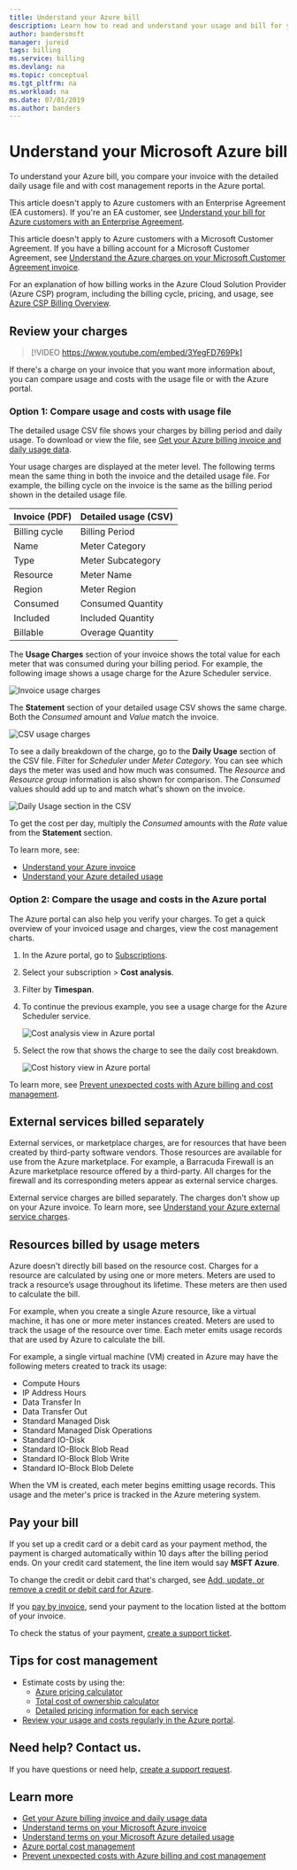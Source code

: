 ```yaml
---
title: Understand your Azure bill
description: Learn how to read and understand your usage and bill for your Azure subscription.
author: bandersmsft
manager: jureid
tags: billing
ms.service: billing
ms.devlang: na
ms.topic: conceptual
ms.tgt_pltfrm: na
ms.workload: na
ms.date: 07/01/2019
ms.author: banders
---
```


# Understand your Microsoft Azure bill
To understand your Azure bill, you compare your invoice with the detailed daily usage file and with cost management reports in the Azure portal.

This article doesn't apply to Azure customers with an Enterprise Agreement (EA customers). If you're an EA customer, see [Understand your bill for Azure customers with an Enterprise Agreement](billing-understand-your-bill-ea.md).

This article doesn't apply to Azure customers with a Microsoft Customer Agreement. If you have a billing account for a Microsoft Customer Agreement, see [Understand the Azure charges on your Microsoft Customer Agreement invoice](billing-mca-understand-your-bill.md).

For an explanation of how billing works in the Azure Cloud Solution Provider (Azure CSP) program, including the billing cycle, pricing, and usage, see [Azure CSP Billing Overview](/azure/cloud-solution-provider/billing/azure-csp-billing-overview/).

## <a name="charges"></a>Review your charges

>[!VIDEO https://www.youtube.com/embed/3YegFD769Pk]

If there's a charge on your invoice that you want more information about, you can compare usage and costs with the usage file or with the Azure portal.

### Option 1: Compare usage and costs with usage file

The detailed usage CSV file shows your charges by billing period and daily usage. To download or view the file, see [Get your Azure billing invoice and daily usage data](billing-download-azure-invoice-daily-usage-date.md).

Your usage charges are displayed at the meter level. The following terms mean the same thing in both the invoice and the detailed usage file. For example, the billing cycle on the invoice is the same as the billing period shown in the detailed usage file.

 | Invoice (PDF) | Detailed usage (CSV)|
 | --- | --- |
|Billing cycle | Billing Period |
 |Name |Meter Category |
 |Type |Meter Subcategory |
 |Resource |Meter Name |
 |Region |Meter Region |
 |Consumed |Consumed Quantity |
 |Included |Included Quantity |
 |Billable |Overage Quantity |

The **Usage Charges** section of your invoice shows the total value for each meter that was consumed during your billing period. For example, the following image shows a usage charge for the Azure Scheduler service.

![Invoice usage charges](./media/billing-understand-your-bill/1.png)

The **Statement** section of your detailed usage CSV shows the same charge. Both the *Consumed* amount and *Value* match the invoice.

![CSV usage charges](./media/billing-understand-your-bill/2.png)

To see a daily breakdown of the charge, go to the **Daily Usage** section of the CSV file. Filter for *Scheduler* under *Meter Category*. You can see which days the meter was used and how much was consumed. The *Resource* and *Resource group* information is also shown for comparison. The *Consumed* values should add up to and match what's shown on the invoice.

![Daily Usage section in the CSV](./media/billing-understand-your-bill/3.png)

To get the cost per day, multiply the *Consumed* amounts with the *Rate* value from the **Statement** section.

To learn more, see:

- [Understand your Azure invoice](billing-understand-your-invoice.md)
- [Understand your Azure detailed usage](billing-understand-your-invoice.md)

### Option 2: Compare the usage and costs in the Azure portal

The Azure portal can also help you verify your charges. To get a quick overview of your invoiced usage and charges, view the cost management charts.

1. In the Azure portal, go to [Subscriptions](https://portal.azure.com/#blade/Microsoft_Azure_Billing/SubscriptionsBlade).
1. Select your subscription > **Cost analysis**.
1. Filter by **Timespan**.
1. To continue the previous example, you see a usage charge for the Azure Scheduler service.

   ![Cost analysis view in Azure portal](./media/billing-understand-your-bill/4.png)

1. Select the row that shows the charge to see the daily cost breakdown.

   ![Cost history view in Azure portal](./media/billing-understand-your-bill/5.png)

To learn more, see [Prevent unexpected costs with Azure billing and cost management](billing-getting-started.md#costs).

## <a name="external"></a>External services billed separately

External services, or marketplace charges, are for resources that have been created by third-party software vendors. Those resources are available for use from the Azure marketplace. For example, a Barracuda Firewall is an Azure marketplace resource offered by a third-party. All charges for the firewall and its corresponding meters appear as external service charges.

External service charges are billed separately. The charges don't show up on your Azure invoice. To learn more, see [Understand your Azure external service charges](billing-understand-your-azure-marketplace-charges.md).

## Resources billed by usage meters

Azure doesn't directly bill based on the resource cost. Charges for a resource are calculated by using one or more meters. Meters are used to track a resource’s usage throughout its lifetime. These meters are then used to calculate the bill.

For example, when you create a single Azure resource, like a virtual machine, it has one or more meter instances created. Meters are used to track the usage of the resource over time. Each meter emits usage records that are used by Azure to calculate the bill.

For example, a single virtual machine (VM) created in Azure may have the following meters created to track its usage:

- Compute Hours
- IP Address Hours
- Data Transfer In
- Data Transfer Out
- Standard Managed Disk
- Standard Managed Disk Operations
- Standard IO-Disk
- Standard IO-Block Blob Read
- Standard IO-Block Blob Write
- Standard IO-Block Blob Delete

When the VM is created, each meter begins emitting usage records. This usage and the meter's price is tracked in the Azure metering system.

## <a name="payment"></a>Pay your bill

If you set up a credit card or a debit card as your payment method, the payment is charged automatically within 10 days after the billing period ends. On your credit card statement, the line item would say **MSFT Azure**.

To change the credit or debit card that's charged, see [Add, update, or remove a credit or debit card for Azure](billing-how-to-change-credit-card.md).

If you [pay by invoice](billing-how-to-pay-by-invoice.md), send your payment to the location listed at the bottom of your invoice.

To check the status of your payment, [create a support ticket](https://portal.azure.com/?#blade/Microsoft_Azure_Support/HelpAndSupportBlade).


## Tips for cost management

- Estimate costs by using the:
  - [Azure pricing calculator](https://azure.microsoft.com/pricing/calculator/)
  - [Total cost of ownership calculator](https://aka.ms/azure-tco-calculator)
  - [Detailed pricing information for each service](https://azure.microsoft.com/pricing/)
- [Review your usage and costs regularly in the Azure portal](billing-getting-started.md#costs).

## Need help? Contact us.

If you have questions or need help,  [create a support request](https://go.microsoft.com/fwlink/?linkid=2083458).

## Learn more

- [Get your Azure billing invoice and daily usage data](billing-download-azure-invoice-daily-usage-date.md)
- [Understand terms on your Microsoft Azure invoice](billing-understand-your-invoice.md)
- [Understand terms on your Microsoft Azure detailed usage](billing-understand-your-usage.md)
- [Azure portal cost management](https://docs.microsoft.com/azure/billing/billing-getting-started)
- [Prevent unexpected costs with Azure billing and cost management](billing-getting-started.md#costs)
